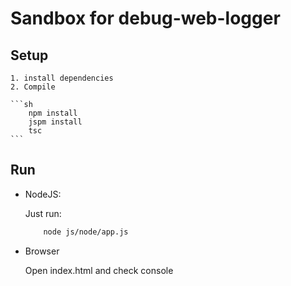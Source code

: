 Sandbox for debug-web-logger
====

## Setup

    1. install dependencies
    2. Compile

    ```sh
        npm install
        jspm install
        tsc
    ```

## Run


* NodeJS:

    Just run:
    ```sh
        node js/node/app.js
    ```
    
* Browser

    Open index.html and check console